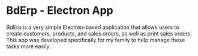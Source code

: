 # BdErp - Electron App
BdErp is a very simple Electron-based application that allows users to create customers, products, and sales orders, as well as print sales orders. This app was developed specifically for my family to help manage these tasks more easily.
